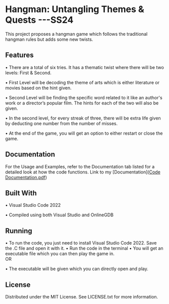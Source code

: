 # Hangman: Untangling Themes & Quests ---SS24
This project proposes a hangman game which follows the traditional hangman rules but adds some new twists. 

## Features
•	There are a total of six tries. It has a thematic twist where there will be two levels: First & Second. 

•	First Level will be decoding the theme of arts which is either literature or movies based on the hint given. 

•	Second Level will be finding the specific word related to it like an author's work or a director’s popular film. The hints for each of the two will also be given.

•	In the second level, for every streak of three, there will be extra life given by deducting one number from the number of misses. 

•	At the end of the game, you will get an option to either restart or close the game.


## Documentation
For the Usage and Examples, refer to the Documentation tab listed for a detailed look at how the code functions. 
Link to my [Documentation]([Code Documentation.pdf](https://github.com/MoeezMufti/Hangman---SS24/blob/4978bfe045096b17ba59b898e4f912850b1cc3e7/Code%20Documentation.pdf))

## Built With
•	Visual Studio Code 2022

•	Compiled using both Visual Studio and OnlineGDB

## Running
•	To run the code, you just need to install Visual Studio Code 2022. Save the .C file and open it with it. 
•	Run the code in the terminal
•	You will get an executable file which you can then play the game in.   
OR

•	The executable will be given which you can directly open and play.

## License
Distributed under the MIT License. See LICENSE.txt for more information.
